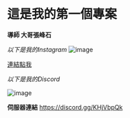 # 這是我的第一個專案
**導師 大哥張峰石**

*以下是我的Instagram*
![image](https://user-images.githubusercontent.com/95204218/143826305-4c33dcd0-5660-41be-b503-449cc3d2577e.png)

[連結點我](https://www.instagram.com/zhwei_1227/)

*以下是我的Discord*

![image](https://user-images.githubusercontent.com/95204218/143826888-bd321bcb-51d9-4af5-aa7b-63d6063e1198.png)

**伺服器連結**
https://discord.gg/KHjVbpQk
